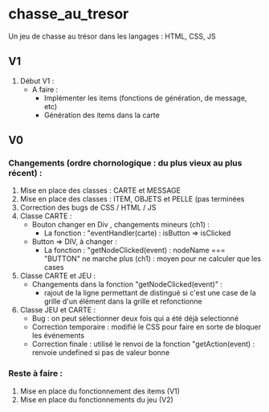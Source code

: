 # chasse_au_tresor
Un jeu de chasse au trésor dans les langages : HTML, CSS, JS

## V1 
1. Début V1 : 
    * A faire :
        - Implémenter les items (fonctions de génération, de message, etc)
        - Génération des items dans la carte 
## V0
### Changements (ordre chornologique : du plus vieux au plus récent) :
1. Mise en place des classes : CARTE et MESSAGE
2. Mise en place des classes : ITEM, OBJETS et PELLE (pas terminées
3. Correction des bugs de CSS / HTML / JS
4. Classe CARTE :
    - Bouton changer en Div , changements mineurs (ch1) :
        * La fonction : "eventHandler(carte) : isButton => isClicked
    - Button => DIV, à changer :
        * La fonction : "getNodeClicked(event) :
            nodeName === "BUTTON" ne marche plus (ch1) : moyen pour ne calculer que les cases
5. Classe CARTE et JEU :
    - Changements dans la fonction "getNodeClicked(event)" :
        * rajout de la ligne permettant de distingué si c'est une case de la grille d'un élément dans la grille et refonctionne
6. Classe JEU et CARTE :
    * Bug : on peut sélectionner deux fois qui a été déjà selectionné
    * Correction temporaire : modifié le CSS pour faire en sorte de bloquer les événements 
    * Correction finale : utilisé le renvoi de la fonction "getAction(event) : renvoie undefined si pas de valeur bonne 

### Reste à faire :
1. Mise en place du fonctionnement des items (V1)
2. Mise en place du fonctionnements du jeu (V2)

